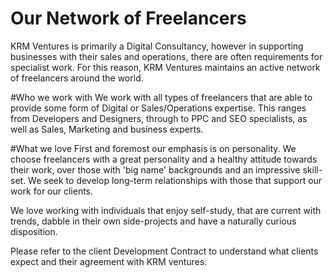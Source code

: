 Our Network of Freelancers
==========================

KRM Ventures is primarily a Digital Consultancy, however in supporting businesses with their sales and operations, there are often requirements for specialist work. For this reason, KRM Ventures maintains an active network of freelancers around the world.


#Who we work with
We work with all types of freelancers that are able to provide some form of Digital or Sales/Operations expertise. This ranges from Developers and Designers, through to PPC and SEO specialists, as well as Sales, Marketing and business experts.

#What we love
First and foremost our emphasis is on personality. We choose freelancers with a great personality and a healthy attitude towards their work, over those with 'big name' backgrounds and an impressive skill-set. We seek to develop long-term relationships with those that support our work for our clients.

We love working with individuals that enjoy self-study, that are current with trends, dabble in their own side-projects and have a naturally curious disposition.

Please refer to the client Development Contract to understand what clients expect and their agreement with KRM ventures.

